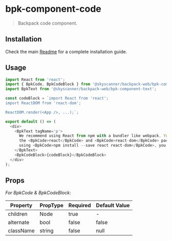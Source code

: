 # bpk-component-code

> Backpack code component.

## Installation

Check the main [Readme](https://github.com/skyscanner/backpack#usage) for a complete installation guide.

## Usage

```js
import React from 'react';
import { BpkCode, BpkCodeBlock } from '@skyscanner/backpack-web/bpk-component-code';
import BpkText from '@skyscanner/backpack-web/bpk-component-text';

const codeBlock = `import React from 'react';
import ReactDOM from 'react-dom';

ReactDOM.render(<App />, ...);`;

export default () => (
  <div>
    <BpkText tagName='p'>
      We recommend using React from npm with a bundler like webpack. You can use
      the <BpkCode>react</BpkCode> and <BpkCode>react-dom</BpkCode> packages. After installing it
      using <BpkCode>npm install --save react react-dom</BpkCode>, you can use:
    </BpkText>
    <BpkCodeBlock>{codeBlock}</BpkCodeBlock>
  </div>
);
```

## Props

*For BpkCode & BpkCodeBlock:*

| Property  | PropType | Required | Default Value |
| --------- | -------- | -------- | ------------- |
| children  | Node     | true     | -             |
| alternate | bool     | false    | false         |
| className | string   | false    | null          |
